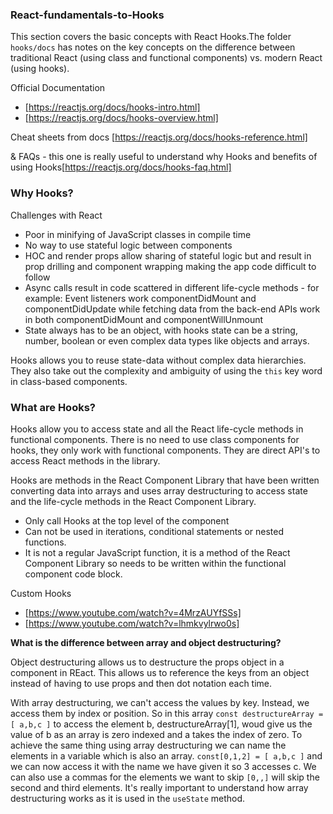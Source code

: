 ### React-fundamentals-to-Hooks

This section covers the basic concepts with React Hooks.The folder `hooks/docs` has notes on the key concepts on the difference between traditional React (using class and functional components) vs. modern React (using hooks).

Official Documentation

- [https://reactjs.org/docs/hooks-intro.html]
- [https://reactjs.org/docs/hooks-overview.html]

Cheat sheets from docs
[https://reactjs.org/docs/hooks-reference.html]

& FAQs - this one is really useful to understand why Hooks and benefits of using Hooks[https://reactjs.org/docs/hooks-faq.html]

### Why Hooks?

Challenges with React

- Poor in minifying of JavaScript classes in compile time
- No way to use stateful logic between components
- HOC and render props allow sharing of stateful logic but and result in prop drilling and component wrapping making the app code difficult to follow
- Async calls result in code scattered in different life-cycle methods - for example: Event listeners work componentDidMount and componentDidUpdate while fetching data from the back-end APIs work in both componentDidMount and componentWillUnmount
- State always has to be an object, with hooks state can be a string, number, boolean or even complex data types like objects and arrays.

Hooks allows you to reuse state-data without complex data hierarchies. They also take out the complexity and ambiguity of using the `this` key word in class-based components.

### What are Hooks?

Hooks allow you to access state and all the React life-cycle methods in functional components. There is no need to use class components for hooks, they only work with functional components. They are direct API's to access React methods in the library.

Hooks are methods in the React Component Library that have been written converting data into arrays and uses array destructuring to access state and the life-cycle methods in the React Component Library.

- Only call Hooks at the top level of the component
- Can not be used in iterations, conditional statements or nested functions.
- It is not a regular JavaScript function, it is a method of the React Component Library so needs to be written within the functional component code block.

Custom Hooks

- [https://www.youtube.com/watch?v=4MrzAUYfSSs]
- [https://www.youtube.com/watch?v=lhmkvylrwo0s]

**What is the difference between array and object destructuring?**

Object destructuring allows us to destructure the props object in a component in REact. This allows us to reference the keys from an object instead of having to use props and then dot notation each time.

With array destructuring, we can't access the values by key. Instead, we access them by index or position. So in this array `const destructureArray = [ a,b,c ]` to access the element b, destructureArray[1], woud give us the value of b as an array is zero indexed and a takes the index of zero. To achieve the same thing using array destructuring we can name the elements in a variable which is also an array. `const[0,1,2] = [ a,b,c ]` and we can now access it with the name we have given it so 3 accesses c. We can also use a commas for the elements we want to skip `[0,,]` will skip the second and third elements. It's really important to understand how array destructuring works as it is used in the `useState` method.
